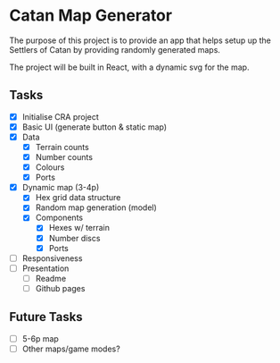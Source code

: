 # Catan Map Generator

The purpose of this project is to provide an app that helps setup up the Settlers of Catan by providing randomly generated maps.

The project will be built in React, with a dynamic svg for the map.


## Tasks
- [x] Initialise CRA project
- [x] Basic UI (generate button & static map)
- [x] Data
    - [x] Terrain counts
    - [x] Number counts
    - [x] Colours
    - [x] Ports
- [x] Dynamic map (3-4p)
    - [x] Hex grid data structure
    - [x] Random map generation (model)
    - [x] Components
        - [x] Hexes w/ terrain
        - [x] Number discs
        - [x] Ports
- [ ] Responsiveness
- [ ] Presentation
    - [ ] Readme
    - [ ] Github pages

## Future Tasks
- [ ] 5-6p map
- [ ] Other maps/game modes?